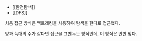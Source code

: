 - [[완전탐색]]
- [[DFS]]

처음 접근 방식은 백트레킹을 사용하여 탐색을 한다로 접근했다. 

양과 늑대의 수가 같다면 접근을 그만두는 방식인데, 이 방식은 반만 맞다.


